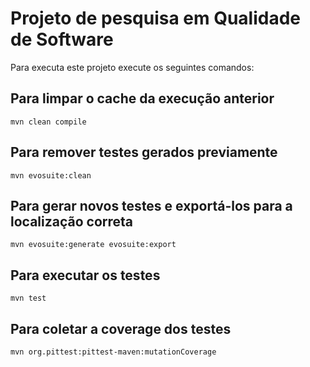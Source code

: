 # Projeto de pesquisa em Qualidade de Software 

Para executa este projeto execute os seguintes comandos:

## Para limpar o cache da execução anterior
```
mvn clean compile
```

## Para remover testes gerados previamente

```
mvn evosuite:clean
```

## Para gerar novos testes e exportá-los para a localização correta
```
mvn evosuite:generate evosuite:export 
```

## Para executar os testes

```
mvn test
```

## Para coletar a coverage dos testes 

```
mvn org.pittest:pittest-maven:mutationCoverage
```